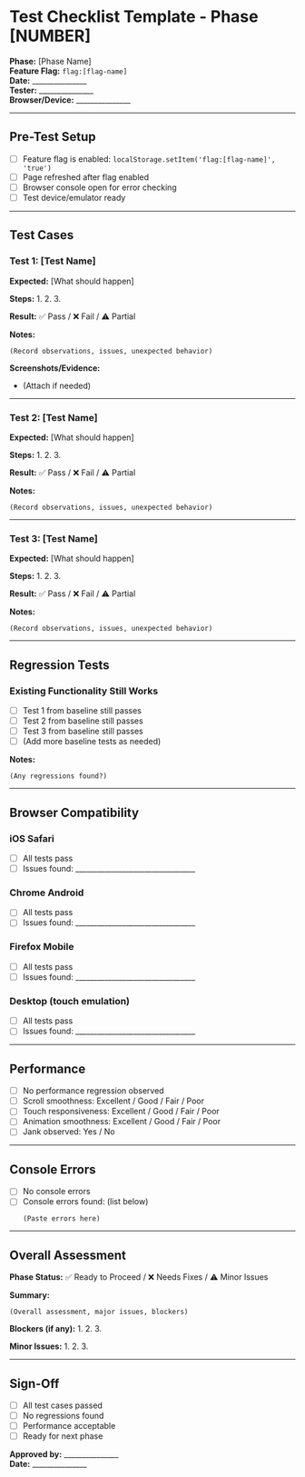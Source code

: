 # Test Checklist Template - Phase [NUMBER]

**Phase:** [Phase Name]  
**Feature Flag:** `flag:[flag-name]`  
**Date:** _______________  
**Tester:** _______________  
**Browser/Device:** _______________

---

## Pre-Test Setup

- [ ] Feature flag is enabled: `localStorage.setItem('flag:[flag-name]', 'true')`
- [ ] Page refreshed after flag enabled
- [ ] Browser console open for error checking
- [ ] Test device/emulator ready

---

## Test Cases

### Test 1: [Test Name]
**Expected:** [What should happen]

**Steps:**
1. 
2. 
3. 

**Result:** ✅ Pass / ❌ Fail / ⚠️ Partial

**Notes:**
```
(Record observations, issues, unexpected behavior)
```

**Screenshots/Evidence:**
- (Attach if needed)

---

### Test 2: [Test Name]
**Expected:** [What should happen]

**Steps:**
1. 
2. 
3. 

**Result:** ✅ Pass / ❌ Fail / ⚠️ Partial

**Notes:**
```
(Record observations, issues, unexpected behavior)
```

---

### Test 3: [Test Name]
**Expected:** [What should happen]

**Steps:**
1. 
2. 
3. 

**Result:** ✅ Pass / ❌ Fail / ⚠️ Partial

**Notes:**
```
(Record observations, issues, unexpected behavior)
```

---

## Regression Tests

### Existing Functionality Still Works
- [ ] Test 1 from baseline still passes
- [ ] Test 2 from baseline still passes
- [ ] Test 3 from baseline still passes
- [ ] (Add more baseline tests as needed)

**Notes:**
```
(Any regressions found?)
```

---

## Browser Compatibility

### iOS Safari
- [ ] All tests pass
- [ ] Issues found: _________________________________

### Chrome Android
- [ ] All tests pass
- [ ] Issues found: _________________________________

### Firefox Mobile
- [ ] All tests pass
- [ ] Issues found: _________________________________

### Desktop (touch emulation)
- [ ] All tests pass
- [ ] Issues found: _________________________________

---

## Performance

- [ ] No performance regression observed
- [ ] Scroll smoothness: Excellent / Good / Fair / Poor
- [ ] Touch responsiveness: Excellent / Good / Fair / Poor
- [ ] Animation smoothness: Excellent / Good / Fair / Poor
- [ ] Jank observed: Yes / No

---

## Console Errors

- [ ] No console errors
- [ ] Console errors found: (list below)
  ```
  (Paste errors here)
  ```

---

## Overall Assessment

**Phase Status:** ✅ Ready to Proceed / ❌ Needs Fixes / ⚠️ Minor Issues

**Summary:**
```
(Overall assessment, major issues, blockers)
```

**Blockers (if any):**
1. 
2. 
3. 

**Minor Issues:**
1. 
2. 
3. 

---

## Sign-Off

- [ ] All test cases passed
- [ ] No regressions found
- [ ] Performance acceptable
- [ ] Ready for next phase

**Approved by:** _______________  
**Date:** _______________

